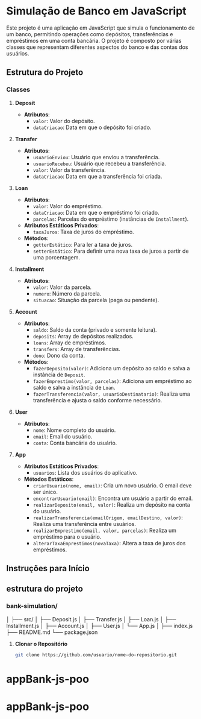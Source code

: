 # Simulação de Banco em JavaScript

Este projeto é uma aplicação em JavaScript que simula o funcionamento de um banco, permitindo operações como depósitos, transferências e empréstimos em uma conta bancária. O projeto é composto por várias classes que representam diferentes aspectos do banco e das contas dos usuários.

## Estrutura do Projeto

### Classes

1. **Deposit**
   - **Atributos**:
     - `valor`: Valor do depósito.
     - `dataCriacao`: Data em que o depósito foi criado.

2. **Transfer**
   - **Atributos**:
     - `usuarioEnviou`: Usuário que enviou a transferência.
     - `usuarioRecebeu`: Usuário que recebeu a transferência.
     - `valor`: Valor da transferência.
     - `dataCriacao`: Data em que a transferência foi criada.

3. **Loan**
   - **Atributos**:
     - `valor`: Valor do empréstimo.
     - `dataCriacao`: Data em que o empréstimo foi criado.
     - `parcelas`: Parcelas do empréstimo (instâncias de `Installment`).
   - **Atributos Estáticos Privados**:
     - `taxaJuros`: Taxa de juros do empréstimo.
   - **Métodos**:
     - `getterEstático`: Para ler a taxa de juros.
     - `setterEstático`: Para definir uma nova taxa de juros a partir de uma porcentagem.

4. **Installment**
   - **Atributos**:
     - `valor`: Valor da parcela.
     - `numero`: Número da parcela.
     - `situacao`: Situação da parcela (paga ou pendente).

5. **Account**
   - **Atributos**:
     - `saldo`: Saldo da conta (privado e somente leitura).
     - `deposits`: Array de depósitos realizados.
     - `loans`: Array de empréstimos.
     - `transfers`: Array de transferências.
     - `dono`: Dono da conta.
   - **Métodos**:
     - `fazerDeposito(valor)`: Adiciona um depósito ao saldo e salva a instância de `Deposit`.
     - `fazerEmprestimo(valor, parcelas)`: Adiciona um empréstimo ao saldo e salva a instância de `Loan`.
     - `fazerTransferencia(valor, usuarioDestinatario)`: Realiza uma transferência e ajusta o saldo conforme necessário.

6. **User**
   - **Atributos**:
     - `nome`: Nome completo do usuário.
     - `email`: Email do usuário.
     - `conta`: Conta bancária do usuário.

7. **App**
   - **Atributos Estáticos Privados**:
     - `usuarios`: Lista dos usuários do aplicativo.
   - **Métodos Estáticos**:
     - `criarUsuario(nome, email)`: Cria um novo usuário. O email deve ser único.
     - `encontrarUsuario(email)`: Encontra um usuário a partir do email.
     - `realizarDeposito(email, valor)`: Realiza um depósito na conta do usuário.
     - `realizarTransferencia(emailOrigem, emailDestino, valor)`: Realiza uma transferência entre usuários.
     - `realizarEmprestimo(email, valor, parcelas)`: Realiza um empréstimo para o usuário.
     - `alterarTaxaEmprestimos(novaTaxa)`: Altera a taxa de juros dos empréstimos.

## Instruções para Início

## estrutura do projeto
### bank-simulation/
│
├── src/
│   ├── Deposit.js
│   ├── Transfer.js
│   ├── Loan.js
│   ├── Installment.js
│   ├── Account.js
│   ├── User.js
│   └── App.js
│
├── index.js
├── README.md
└── package.json


1. **Clonar o Repositório**
   ```bash
   git clone https://github.com/usuario/nome-do-repositorio.git
# appBank-js-poo
# appBank-js-poo
